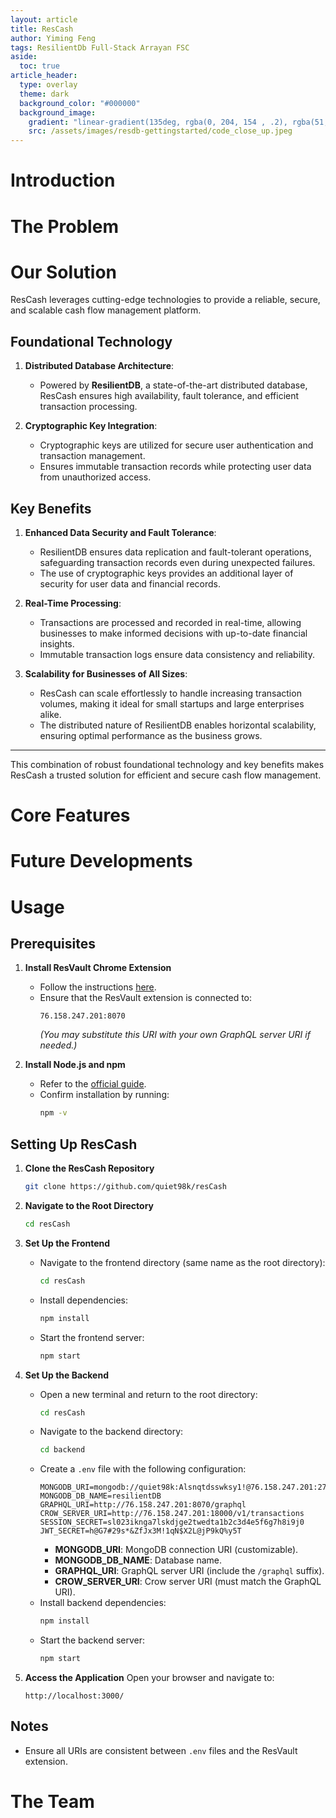 ```yaml
---
layout: article
title: ResCash
author: Yiming Feng
tags: ResilientDb Full-Stack Arrayan FSC
aside:
  toc: true
article_header:
  type: overlay
  theme: dark
  background_color: "#000000"
  background_image:
    gradient: "linear-gradient(135deg, rgba(0, 204, 154 , .2), rgba(51, 154, 154, .2))"
    src: /assets/images/resdb-gettingstarted/code_close_up.jpeg
---
```


# Introduction

# The Problem

# Our Solution

ResCash leverages cutting-edge technologies to provide a reliable, secure, and scalable cash flow management platform.

## Foundational Technology

1. **Distributed Database Architecture**:
   - Powered by **ResilientDB**, a state-of-the-art distributed database, ResCash ensures high availability, fault tolerance, and efficient transaction processing.

2. **Cryptographic Key Integration**:
   - Cryptographic keys are utilized for secure user authentication and transaction management.
   - Ensures immutable transaction records while protecting user data from unauthorized access.

## Key Benefits

1. **Enhanced Data Security and Fault Tolerance**:
   - ResilientDB ensures data replication and fault-tolerant operations, safeguarding transaction records even during unexpected failures.
   - The use of cryptographic keys provides an additional layer of security for user data and financial records.

2. **Real-Time Processing**:
   - Transactions are processed and recorded in real-time, allowing businesses to make informed decisions with up-to-date financial insights.
   - Immutable transaction logs ensure data consistency and reliability.

3. **Scalability for Businesses of All Sizes**:
   - ResCash can scale effortlessly to handle increasing transaction volumes, making it ideal for small startups and large enterprises alike.
   - The distributed nature of ResilientDB enables horizontal scalability, ensuring optimal performance as the business grows.

---

This combination of robust foundational technology and key benefits makes ResCash a trusted solution for efficient and secure cash flow management.

# Core Features

# Future Developments

# Usage

## Prerequisites

1. **Install ResVault Chrome Extension**

   - Follow the instructions [here](https://blog.resilientdb.com/2023/09/21/ResVault.html).
   - Ensure that the ResVault extension is connected to:
     ```
     76.158.247.201:8070
     ```
     _(You may substitute this URI with your own GraphQL server URI if needed.)_

2. **Install Node.js and npm**
   - Refer to the [official guide](https://docs.npmjs.com/downloading-and-installing-node-js-and-npm).
   - Confirm installation by running:
     ```sh
     npm -v
     ```

## Setting Up ResCash

1. **Clone the ResCash Repository**

   ```sh
   git clone https://github.com/quiet98k/resCash
   ```

2. **Navigate to the Root Directory**

   ```sh
   cd resCash
   ```

3. **Set Up the Frontend**

   - Navigate to the frontend directory (same name as the root directory):
     ```sh
     cd resCash
     ```
   - Install dependencies:
     ```sh
     npm install
     ```
   - Start the frontend server:
     ```sh
     npm start
     ```

4. **Set Up the Backend**

   - Open a new terminal and return to the root directory:
     ```sh
     cd resCash
     ```
   - Navigate to the backend directory:
     ```sh
     cd backend
     ```
   - Create a `.env` file with the following configuration:
     ```
     MONGODB_URI=mongodb://quiet98k:Alsnqtdsswksy1!@76.158.247.201:27017/
     MONGODB_DB_NAME=resilientDB
     GRAPHQL_URI=http://76.158.247.201:8070/graphql
     CROW_SERVER_URI=http://76.158.247.201:18000/v1/transactions
     SESSION_SECRET=sl023iknga7lskdjge2twedta1b2c3d4e5f6g7h8i9j0
     JWT_SECRET=h@G7#29s*&ZfJx3M!1qN$X2L@jP9kQ%y5T
     ```
     - **MONGODB_URI**: MongoDB connection URI (customizable).
     - **MONGODB_DB_NAME**: Database name.
     - **GRAPHQL_URI**: GraphQL server URI (include the `/graphql` suffix).
     - **CROW_SERVER_URI**: Crow server URI (must match the GraphQL URI).
   - Install backend dependencies:
     ```sh
     npm install
     ```
   - Start the backend server:
     ```sh
     npm start
     ```

5. **Access the Application**
   Open your browser and navigate to:
   ```
   http://localhost:3000/
   ```

## Notes

- Ensure all URIs are consistent between `.env` files and the ResVault extension.

# The Team
